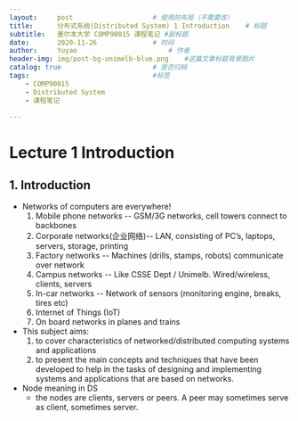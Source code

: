 ```yaml
---
layout:     post   				    # 使用的布局（不需要改）
title:      分布式系统(Distributed System) 1 Introduction 	# 标题 
subtitle:   墨尔本大学 COMP90015 课程笔记 #副标题
date:       2020-11-26				# 时间
author:     Yuyao 						# 作者
header-img: img/post-bg-unimelb-blue.png 	#这篇文章标题背景图片
catalog: true 						# 是否归档
tags:								#标签
    - COMP90015
    - Distributed System
    - 课程笔记

---
```


# Lecture 1 Introduction

## 1. Introduction
- Networks of computers are everywhere!
    1. Mobile phone networks -- GSM/3G networks, cell towers connect to backbones 
    2. Corporate networks(企业网络)-- LAN, consisting of PC’s, laptops, servers, storage, printing
    3. Factory networks -- Machines (drills, stamps, robots) communicate over network
    4. Campus networks -- Like CSSE Dept / Unimelb. Wired/wireless, clients, servers
    5. In-car networks -- Network of sensors (monitoring engine, breaks, tires etc)
    6. Internet of Things (IoT)
    7. On board networks in planes and trains
- This subject aims:
    1. to cover characteristics of networked/distributed computing systems and applications
    2. to present the main concepts and techniques that have been developed to help in the tasks of designing and implementing systems and applications that are based on networks.
- Node meaning in DS
    - the nodes are clients, servers or peers. A peer may sometimes serve as client, sometimes server.
